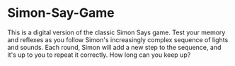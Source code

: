 # Simon-Say-Game
This is a digital version of the classic Simon Says game. Test your memory and reflexes as you follow Simon's increasingly complex sequence of lights and sounds. Each round, Simon will add a new step to the sequence, and it's up to you to repeat it correctly. How long can you keep up?
